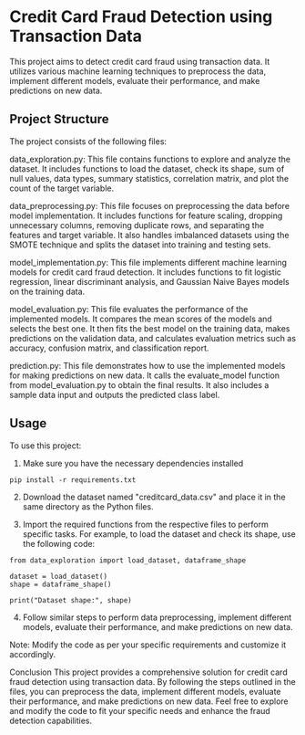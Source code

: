 # Credit Card Fraud Detection using Transaction Data

This project aims to detect credit card fraud using transaction data. It utilizes various machine learning techniques to preprocess the data, implement different models, evaluate their performance, and make predictions on new data.

## Project Structure

The project consists of the following files:

data_exploration.py: This file contains functions to explore and analyze the dataset. It includes functions to load the dataset, check its shape, sum of null values, data types, summary statistics, correlation matrix, and plot the count of the target variable.

data_preprocessing.py: This file focuses on preprocessing the data before model implementation. It includes functions for feature scaling, dropping unnecessary columns, removing duplicate rows, and separating the features and target variable. It also handles imbalanced datasets using the SMOTE technique and splits the dataset into training and testing sets.

model_implementation.py: This file implements different machine learning models for credit card fraud detection. It includes functions to fit logistic regression, linear discriminant analysis, and Gaussian Naive Bayes models on the training data.

model_evaluation.py: This file evaluates the performance of the implemented models. It compares the mean scores of the models and selects the best one. It then fits the best model on the training data, makes predictions on the validation data, and calculates evaluation metrics such as accuracy, confusion matrix, and classification report.

prediction.py: This file demonstrates how to use the implemented models for making predictions on new data. It calls the evaluate_model function from model_evaluation.py to obtain the final results. It also includes a sample data input and outputs the predicted class label.

## Usage
To use this project:

1. Make sure you have the necessary dependencies installed
```
pip install -r requirements.txt
```

2. Download the dataset named "creditcard_data.csv" and place it in the same directory as the Python files.

3. Import the required functions from the respective files to perform specific tasks. For example, to load the dataset and check its shape, use the following code:

```
from data_exploration import load_dataset, dataframe_shape

dataset = load_dataset()
shape = dataframe_shape()

print("Dataset shape:", shape)
```
4. Follow similar steps to perform data preprocessing, implement different models, evaluate their performance, and make predictions on new data.

Note: Modify the code as per your specific requirements and customize it accordingly.

Conclusion
This project provides a comprehensive solution for credit card fraud detection using transaction data. By following the steps outlined in the files, you can preprocess the data, implement different models, evaluate their performance, and make predictions on new data. Feel free to explore and modify the code to fit your specific needs and enhance the fraud detection capabilities.
